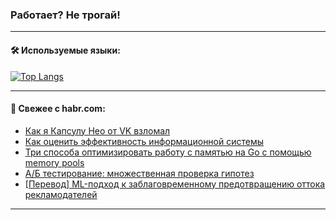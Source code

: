 ### Работает? Не трогай!

---
<!--
#### 🛠️ Technical stack:

![Java](https://img.shields.io/badge/Java-informational?logo=Oracle&style=flat&logoColor=white&color=FF4500)
![Kotlin](https://img.shields.io/badge/Kotlin-informational?logo=Kotlin&style=flat&logoColor=white&color=774D97)
![TS](https://img.shields.io/badge/TypeScript-informational?logo=typeScript&style=flat&logoColor=black&color=017acc)
![Python](https://img.shields.io/badge/Python-informational?logo=Python&style=flat&logoColor=black&color=ffdd54) <br>
![Spring](https://img.shields.io/badge/Spring-informational?logo=Spring&style=flat&logoColor=white&color=6DB33F) 
![SpringBoot](https://img.shields.io/badge/SpringBoot-informational?logo=SpringBoot&style=flat&logoColor=white&color=6DB33F)
![Nest](https://img.shields.io/badge/NestJS-informational?logo=NestJS&style=flat&logoColor=white&color=E0234E) 
![NodeJS](https://img.shields.io/badge/NodeJS-informational?logo=node.js&style=flat&logoColor=white&color=70A760)<br>
![PostgreSQL](https://img.shields.io/badge/PostgreSQL-informational?logo=PostgreSQL&style=flat&logoColor=white&color=DAA520)
![MongoDB](https://img.shields.io/badge/MongoDB-informational?logo=MongoDB&style=flat&logoColor=white&color=870000)
![Apache](https://img.shields.io/badge/Apache-informational?logo=apache&style=flat&logoColor=white&color=f74e28)

___ 
-->

#### 🛠️ Используемые языки:

[![Top Langs](https://github-readme-stats-u2qms2cxw-advtsettinggmailcoms-projects.vercel.app/api/top-langs/?username=zloylis&langs_count=10&hide_title=true&title_color=e6edf3&size_weight=0.5&count_weight=0.5&layout=compact&hide_progress=true&hide_border=true&theme=dracula)](https://github.com/zloylis)

<!---


####  :octocat:&nbsp;&nbsp; Статистика:

![GitHub stats](https://github-readme-stats-u2qms2cxw-advtsettinggmailcoms-projects.vercel.app/api?username=zloylis&show_icons=true&hide_border=true&theme=dracula&title_color=e6edf3&include_all_commits=true&count_private=true&hide_rank=false&hide_title=true&rank_icon=github)
-->
---

#### 💬 Свежее с habr.com:

<!-- BLOG-POST-LIST:START -->
- [Как я Капсулу Нео от VK взломал](https://habr.com/ru/companies/bizone/articles/840376/?utm_source=habrahabr&utm_medium=rss&utm_campaign=840376)
- [Как оценить эффективность информационной системы](https://habr.com/ru/articles/842468/?utm_source=habrahabr&utm_medium=rss&utm_campaign=842468)
- [Три способа оптимизировать работу с памятью на Go с помощью memory pools](https://habr.com/ru/companies/yadro/articles/842314/?utm_source=habrahabr&utm_medium=rss&utm_campaign=842314)
- [А/Б тестирование: множественная проверка гипотез](https://habr.com/ru/companies/X5Tech/articles/842426/?utm_source=habrahabr&utm_medium=rss&utm_campaign=842426)
- [[Перевод] ML-подход к заблаговременному предотвращению оттока рекламодателей](https://habr.com/ru/companies/wunderfund/articles/842274/?utm_source=habrahabr&utm_medium=rss&utm_campaign=842274)
<!-- BLOG-POST-LIST:END -->

---
